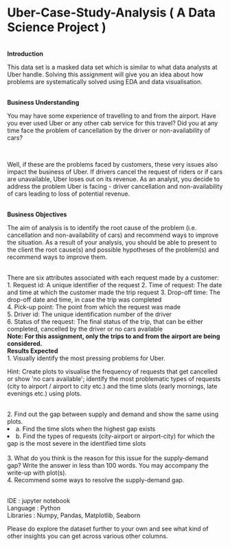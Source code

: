 # Uber-Case-Study-Analysis ( A Data Science Project )
<br><b>Introduction</b>
<br><p>This data set is a masked data set which is similar to what data analysts at Uber handle. Solving
this assignment will give you an idea about how problems are systematically solved using EDA
and data visualisation.</p>
<br><b>Business Understanding</b>
<br>
<p>You may have some experience of travelling to and from the airport. Have you ever used Uber
or any other cab service for this travel? Did you at any time face the problem of cancellation by
the driver or non-availability of cars?</p>
<br>
<p>Well, if these are the problems faced by customers, these very issues also impact the business
of Uber. If drivers cancel the request of riders or if cars are unavailable, Uber loses out on its
revenue.
As an analyst, you decide to address the problem Uber is facing - driver cancellation and
non-availability of cars leading to loss of potential revenue.</p>
<br>
<b>Business Objectives</b>
<br>
<p>The aim of analysis is to identify the root cause of the problem (i.e. cancellation and
non-availability of cars) and recommend ways to improve the situation. As a result of your
analysis, you should be able to present to the client the root cause(s) and possible hypotheses
of the problem(s) and recommend ways to improve them.</p>
<br>There are six attributes associated with each request made by a customer:
<br>1. Request id: A unique identifier of the request
2. Time of request: The date and time at which the customer made the trip request
3. Drop-off time: The drop-off date and time, in case the trip was completed
<br>4. Pick-up point: The point from which the request was made
<br>5. Driver id: The unique identification number of the driver
<br>6. Status of the request: The final status of the trip, that can be either completed, cancelled by the driver or no cars available
<br><b>Note: For this assignment, only the trips to and from the airport are being considered.</b>
<br><b>Results Expected</b>
<br>1. Visually identify the most pressing problems for Uber.
<p>Hint: Create plots to visualise the frequency of requests that get cancelled or show 'no cars available'; identify the most problematic types of requests (city to
airport / airport to city etc.) and the time slots (early mornings, late evenings etc.) using plots.</p>
<br>2. Find out the gap between supply and demand and show the same using plots.
<li>a. Find the time slots when the highest gap exists</li>
<li>b. Find the types of requests (city-airport or airport-city) for which the gap is the most severe in the identified time slots</li>
<br>3. What do you think is the reason for this issue for the supply-demand gap? Write the answer in less than 100 words. You may accompany the write-up with plot(s).
<br>4. Recommend some ways to resolve the supply-demand gap.

<br>IDE : jupyter notebook
<br>Language : Python
<br>Libraries : Numpy, Pandas, Matplotlib, Seaborn

Please do explore the dataset further to your own and see what kind of other insights you can get across various other columns.
